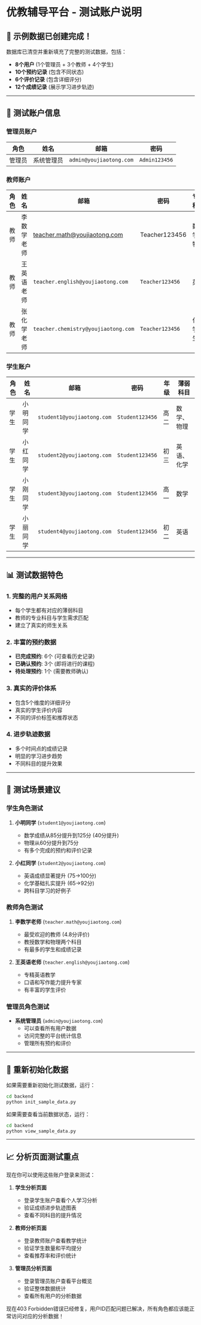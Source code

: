 # 优教辅导平台 - 测试账户说明

## 🚀 示例数据已创建完成！

数据库已清空并重新填充了完整的测试数据，包括：
- **8个用户** (1个管理员 + 3个教师 + 4个学生)
- **10个预约记录** (包含不同状态)
- **6个评价记录** (包含详细评分)
- **12个成绩记录** (展示学习进步轨迹)

---

## 🔑 测试账户信息

### 管理员账户
| 角色 | 姓名 | 邮箱 | 密码 |
|------|------|------|------|
| 管理员 | 系统管理员 | `admin@youjiaotong.com` | `Admin123456` |

### 教师账户
| 角色 | 姓名 | 邮箱 | 密码 | 专业科目 | 价格 |
|------|------|------|------|----------|------|
| 教师 | 李数学老师 | teacher.math@youjiaotong.com | Teacher123456 | 数学、物理 | ¥150/小时 |
| 教师 | 王英语老师 | `teacher.english@youjiaotong.com` | `Teacher123456` | 英语 | ¥120/小时 |
| 教师 | 张化学老师 | `teacher.chemistry@youjiaotong.com` | `Teacher123456` | 化学、生物 | ¥130/小时 |

### 学生账户
| 角色 | 姓名 | 邮箱 | 密码 | 年级 | 薄弱科目 |
|------|------|------|------|------|----------|
| 学生 | 小明同学 | `student1@youjiaotong.com` | `Student123456` | 高二 | 数学、物理 |
| 学生 | 小红同学 | `student2@youjiaotong.com` | `Student123456` | 初三 | 英语、化学 |
| 学生 | 小刚同学 | `student3@youjiaotong.com` | `Student123456` | 高一 | 数学 |
| 学生 | 小丽同学 | `student4@youjiaotong.com` | `Student123456` | 初二 | 英语 |

---

## 📊 测试数据特色

### 1. 完整的用户关系网络
- 每个学生都有对应的薄弱科目
- 教师的专业科目与学生需求匹配
- 建立了真实的师生关系

### 2. 丰富的预约数据
- **已完成预约**: 6个 (可查看历史记录)
- **已确认预约**: 3个 (即将进行的课程)
- **待处理预约**: 1个 (需要教师确认)

### 3. 真实的评价体系
- 包含5个维度的详细评分
- 真实的学生评价内容
- 不同的评价标签和推荐状态

### 4. 进步轨迹数据
- 多个时间点的成绩记录
- 明显的学习进步趋势
- 不同科目的提升效果

---

## 🧪 测试场景建议

### 学生角色测试
1. **小明同学** (`student1@youjiaotong.com`)
   - 数学成绩从85分提升到125分 (40分提升)
   - 物理从60分提升到75分
   - 有多个完成的预约和评价记录

2. **小红同学** (`student2@youjiaotong.com`)
   - 英语成绩显著提升 (75→100分)
   - 化学基础扎实提升 (65→92分)
   - 跨科目学习的好例子

### 教师角色测试
1. **李数学老师** (`teacher.math@youjiaotong.com`)
   - 最受欢迎的教师 (4.8分评价)
   - 教授数学和物理两个科目
   - 有最多的学生和成绩记录

2. **王英语老师** (`teacher.english@youjiaotong.com`)
   - 专精英语教学
   - 口语和写作能力提升专家
   - 有丰富的学生评价

### 管理员角色测试
- **系统管理员** (`admin@youjiaotong.com`)
  - 可以查看所有用户数据
  - 访问完整的平台统计信息
  - 管理所有预约和评价

---

## 🔧 重新初始化数据

如果需要重新初始化测试数据，运行：

```bash
cd backend
python init_sample_data.py
```

如果需要查看当前数据状态，运行：

```bash
cd backend
python view_sample_data.py
```

---

## 📈 分析页面测试重点

现在你可以使用这些账户登录来测试：

1. **学生分析页面**
   - 登录学生账户查看个人学习分析
   - 验证成绩进步轨迹图表
   - 查看不同科目的提升情况

2. **教师分析页面**
   - 登录教师账户查看教学统计
   - 验证学生数量和平均提分
   - 查看推荐率和评价统计

3. **管理员分析页面**
   - 登录管理员账户查看平台概览
   - 验证整体数据统计
   - 查看所有用户的分析数据

现在403 Forbidden错误已经修复，用户ID匹配问题已解决，所有角色都应该能正常访问对应的分析数据！
